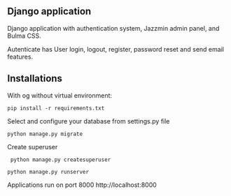 ## Django application

Django application with authentication system, Jazzmin admin panel, and Bulma CSS.

Autenticate has User login, logout, register, password reset and send email features.

## Installations

With og without virtual environment:

` pip install -r requirements.txt `

Select and configure your database from settings.py file

` python manage.py migrate `


Create superuser


` python manage.py createsuperuser`


` python manage.py runserver `


Applications run on port 8000    http://localhost:8000


